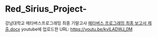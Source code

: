 # Red_Sirius_Project-
강남대학교 메타버스프로그래밍 최종 기말고사 
[메타버스 프로그래밍 최종 보고서 제출.docx](https://github.com/user-attachments/files/15800977/default.docx)
youtube에 업로드한 URL: https://youtu.be/kvlLADWJ_0M
